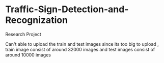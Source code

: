 # Traffic-Sign-Detection-and-Recognization
Research Project

Can't able to upload the train and test images since its too big to upload , train image consist of around 32000 images and test images consist of around 10000 images 

